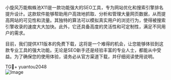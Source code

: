 小旋风万能蜘蛛池X11是一款功能强大的SEO工具，专为网站优化和搜索引擎排名提升设计。这款软件能够帮助用户高效地抓取、分析和管理大量网页数据，从而提高网站的可见性和流量。其独特的算法可以模拟真实用户的浏览行为，使得被搜索引擎收录的速度大大加快。此外，它还具备高度的灵活性和可定制性，满足不同用户的需求。

目前，我们提供X11版本的免费下载，这将是一个难得的机会，让您能够体验到这款专业工具的强大功能。无论是SEO新手还是经验丰富的专业人士，都能从中受益。为了确保您的使用体验，请务必从官方渠道下载，并仔细阅读使用说明。

TG💪+ yuantou2048  
![Image](https://github.com/user-attachments/assets/42a5a4a5-fea9-4a1d-8aa0-73e57e430cca)